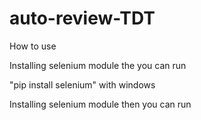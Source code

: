 # auto-review-TDT

How to use

Installing selenium module the you can run

"pip install selenium" with windows

Installing selenium module then you can run
